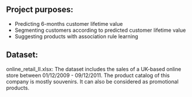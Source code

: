 ## Project purposes:
* Predicting 6-months customer lifetime value
* Segmenting customers according to predicted customer lifetime value
* Suggesting products with association rule learning

## Dataset:
online_retail_II.xlsx: The dataset includes the sales of a UK-based online store between 01/12/2009 - 09/12/2011. The product catalog of this company is mostly souvenirs. It can also be considered as promotional products.
